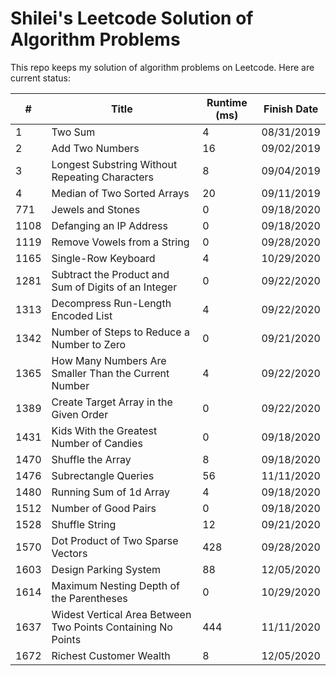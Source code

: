 # Shilei's Leetcode Solution of Algorithm Problems
This repo keeps my solution of algorithm problems on Leetcode. Here are current
status:

|#|Title|Runtime (ms)|Finish Date|
|-|-----|------------|-----------|
|1|Two Sum|4|08/31/2019|
|2|Add Two Numbers|16|09/02/2019|
|3|Longest Substring Without Repeating Characters|8|09/04/2019|
|4|Median of Two Sorted Arrays|20|09/11/2019|
|771|Jewels and Stones|0|09/18/2020|
|1108|Defanging an IP Address|0|09/18/2020|
|1119|Remove Vowels from a String|0|09/28/2020|
|1165|Single-Row Keyboard|4|10/29/2020|
|1281|Subtract the Product and Sum of Digits of an Integer|0|09/22/2020|
|1313|Decompress Run-Length Encoded List|4|09/22/2020|
|1342|Number of Steps to Reduce a Number to Zero|0|09/21/2020|
|1365|How Many Numbers Are Smaller Than the Current Number|4|09/22/2020|
|1389|Create Target Array in the Given Order|0|09/22/2020|
|1431|Kids With the Greatest Number of Candies|0|09/18/2020|
|1470|Shuffle the Array|8|09/18/2020|
|1476|Subrectangle Queries|56|11/11/2020|
|1480|Running Sum of 1d Array|4|09/18/2020|
|1512|Number of Good Pairs|0|09/18/2020|
|1528|Shuffle String|12|09/21/2020|
|1570|Dot Product of Two Sparse Vectors|428|09/28/2020|
|1603|Design Parking System|88|12/05/2020|
|1614|Maximum Nesting Depth of the Parentheses|0|10/29/2020|
|1637|Widest Vertical Area Between Two Points Containing No Points|444|11/11/2020|
|1672|Richest Customer Wealth|8|12/05/2020|
